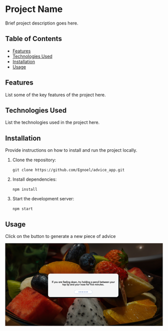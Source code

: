 # Project Name

Brief project description goes here.

## Table of Contents

- [Features](#features)
- [Technologies Used](#technologies-used)
- [Installation](#installation)
- [Usage](#usage)

## Features

List some of the key features of the project here.

## Technologies Used

List the technologies used in the project here.

## Installation

Provide instructions on how to install and run the project locally.

1. Clone the repository:

   `git clone https://github.com/Egnoel/advice_app.git`

2. Install dependencies:

   `npm install`

3. Start the development server:

   `npm start`

## Usage

Click on the button to generate a new piece of advice

![Advice_app](/src/images/advice.png)
